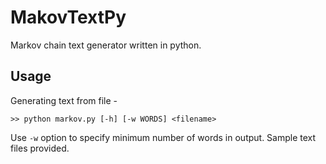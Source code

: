 # MakovTextPy
Markov chain text generator written in python.

## Usage

Generating text from file -

```Shell
>> python markov.py [-h] [-w WORDS] <filename>
```

Use `-w` option to specify minimum number of words in output.
Sample text files provided.
